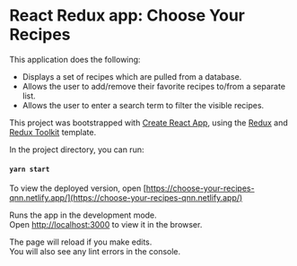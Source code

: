 # React Redux app: Choose Your Recipes
This application does the following:
- Displays a set of recipes which are pulled from a database.
- Allows the user to add/remove their favorite recipes to/from a separate list.
- Allows the user to enter a search term to filter the visible recipes.

This project was bootstrapped with [Create React App](https://github.com/facebook/create-react-app), using the [Redux](https://redux.js.org/) and [Redux Toolkit](https://redux-toolkit.js.org/) template.

In the project directory, you can run:

#### `yarn start`
To view the deployed version, open [https://choose-your-recipes-qnn.netlify.app/](https://choose-your-recipes-qnn.netlify.app/)

Runs the app in the development mode.<br />
Open [http://localhost:3000](http://localhost:3000) to view it in the browser.


The page will reload if you make edits.<br />
You will also see any lint errors in the console.





